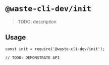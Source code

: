 # `@waste-cli-dev/init`

> TODO: description

## Usage

```
const init = require('@waste-cli-dev/init');

// TODO: DEMONSTRATE API
```
